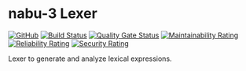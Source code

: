 # nabu-3 Lexer
[![GitHub](https://img.shields.io/github/license/nabu-3/lexer.svg)](https://opensource.org/licenses/Apache-2.0)
[![Build Status](https://travis-ci.org/nabu-3/lexer.svg?branch=master)](https://travis-ci.org/nabu-3/lexer)
[![Quality Gate Status](https://sonarcloud.io/api/project_badges/measure?project=nabu-3_lexer&metric=alert_status)](https://sonarcloud.io/dashboard?id=nabu-3_lexer)
[![Maintainability Rating](https://sonarcloud.io/api/project_badges/measure?project=nabu-3_lexer&metric=sqale_rating)](https://sonarcloud.io/dashboard?id=nabu-3_lexer)
[![Reliability Rating](https://sonarcloud.io/api/project_badges/measure?project=nabu-3_lexer&metric=reliability_rating)](https://sonarcloud.io/dashboard?id=nabu-3_lexer)
[![Security Rating](https://sonarcloud.io/api/project_badges/measure?project=nabu-3_lexer&metric=security_rating)](https://sonarcloud.io/dashboard?id=nabu-3_lexer)

Lexer to generate and analyze lexical expressions.
